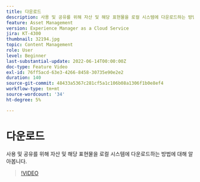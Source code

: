 ```yaml
---
title: 다운로드
description: 사용 및 공유를 위해 자산 및 해당 표현물을 로컬 시스템에 다운로드하는 방법에 대해 알아봅니다.
feature: Asset Management
version: Experience Manager as a Cloud Service
jira: KT-4300
thumbnail: 32194.jpg
topic: Content Management
role: User
level: Beginner
last-substantial-update: 2022-06-14T00:00:00Z
doc-type: Feature Video
exl-id: 76ff5acd-63e3-4266-8458-30735e90e2e2
duration: 140
source-git-commit: 48433a5367c281cf5a1c106b08a1306f1b0e8ef4
workflow-type: tm+mt
source-wordcount: '34'
ht-degree: 5%

---
```


# 다운로드

사용 및 공유를 위해 자산 및 해당 표현물을 로컬 시스템에 다운로드하는 방법에 대해 알아봅니다.

>[!VIDEO](https://video.tv.adobe.com/v/39512?quality=12&learn=on&captions=kor)
